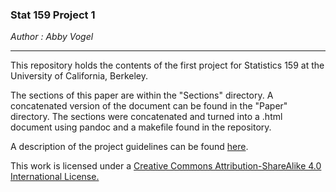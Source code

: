 ### Stat 159 Project 1
*Author : Abby Vogel*

---
This repository holds the contents of the first project for Statistics 159 at the University of California, Berkeley.  

The sections of this paper are within the "Sections" directory. A concatenated version of the document can be found in the "Paper" directory. The sections were concatenated and turned into a .html document using pandoc and a makefile found in the repository.

A description of the project guidelines can be found [here](https://github.com/ucb-stat159/stat159-fall-2016/tree/master/projects/proj01).

This work is licensed under a [Creative Commons Attribution-ShareAlike 4.0 International License.](https://creativecommons.org/licenses/by-nc-sa/4.0/)